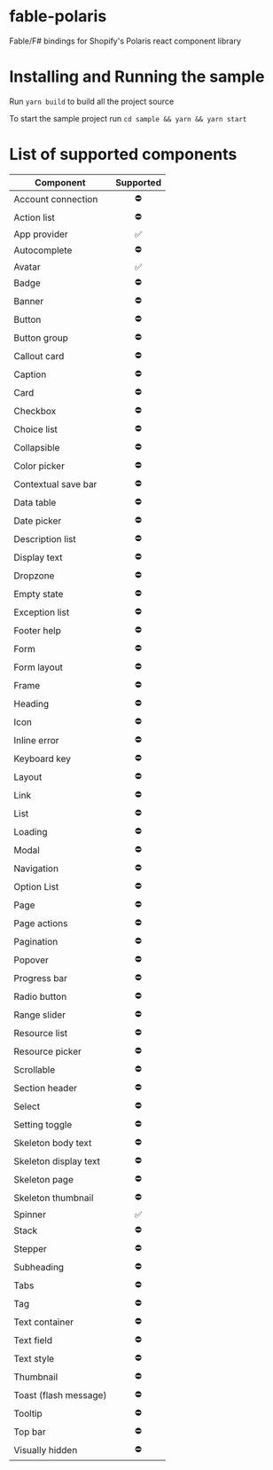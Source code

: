# fable-polaris
Fable/F# bindings for Shopify's Polaris react component library

# Installing and Running the sample
Run `yarn build` to build all the project source

To start the sample project run
`cd sample && yarn && yarn start`

# List of supported components
| Component             |     Supported      |
| --------------------- | :----------------: |
| Account connection    |     :no_entry:     |
| Action list           |     :no_entry:     |
| App provider          | :white_check_mark: |
| Autocomplete          |     :no_entry:     |
| Avatar                | :white_check_mark: |
| Badge                 |     :no_entry:     |
| Banner                |     :no_entry:     |
| Button                |     :no_entry:     |
| Button group          |     :no_entry:     |
| Callout card          |     :no_entry:     |
| Caption               |     :no_entry:     |
| Card                  |     :no_entry:     |
| Checkbox              |     :no_entry:     |
| Choice list           |     :no_entry:     |
| Collapsible           |     :no_entry:     |
| Color picker          |     :no_entry:     |
| Contextual save bar   |     :no_entry:     |
| Data table            |     :no_entry:     |
| Date picker           |     :no_entry:     |
| Description list      |     :no_entry:     |
| Display text          |     :no_entry:     |
| Dropzone              |     :no_entry:     |
| Empty state           |     :no_entry:     |
| Exception list        |     :no_entry:     |
| Footer help           |     :no_entry:     |
| Form                  |     :no_entry:     |
| Form layout           |     :no_entry:     |
| Frame                 |     :no_entry:     |
| Heading               |     :no_entry:     |
| Icon                  |     :no_entry:     |
| Inline error          |     :no_entry:     |
| Keyboard key          |     :no_entry:     |
| Layout                |     :no_entry:     |
| Link                  |     :no_entry:     |
| List                  |     :no_entry:     |
| Loading               |     :no_entry:     |
| Modal                 |     :no_entry:     |
| Navigation            |     :no_entry:     |
| Option List           |     :no_entry:     |
| Page                  |     :no_entry:     |
| Page actions          |     :no_entry:     |
| Pagination            |     :no_entry:     |
| Popover               |     :no_entry:     |
| Progress bar          |     :no_entry:     |
| Radio button          |     :no_entry:     |
| Range slider          |     :no_entry:     |
| Resource list         |     :no_entry:     |
| Resource picker       |     :no_entry:     |
| Scrollable            |     :no_entry:     |
| Section header        |     :no_entry:     |
| Select                |     :no_entry:     |
| Setting toggle        |     :no_entry:     |
| Skeleton body text    |     :no_entry:     |
| Skeleton display text |     :no_entry:     |
| Skeleton page         |     :no_entry:     |
| Skeleton thumbnail    |     :no_entry:     |
| Spinner               | :white_check_mark: |
| Stack                 |     :no_entry:     |
| Stepper               |     :no_entry:     |
| Subheading            |     :no_entry:     |
| Tabs                  |     :no_entry:     |
| Tag                   |     :no_entry:     |
| Text container        |     :no_entry:     |
| Text field            |     :no_entry:     |
| Text style            |     :no_entry:     |
| Thumbnail             |     :no_entry:     |
| Toast (flash message) |     :no_entry:     |
| Tooltip               |     :no_entry:     |
| Top bar               |     :no_entry:     |
| Visually hidden       |     :no_entry:     |